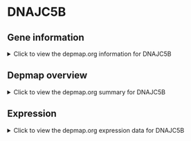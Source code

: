 <h1>DNAJC5B</h1>

<h2>Gene information</h2>
<details>
  <summary>Click to view the depmap.org information for DNAJC5B</summary>
  <p><a href="https://depmap.org/portal/gene/DNAJC5B?tab=about" target="_BLANK">Open page in a new tab...</a></p>
  <iframe src="https://depmap.org/portal/gene/DNAJC5B?tab=about" style="border:none;width:100%;height:800px"></iframe>
</details>

<h2>Depmap overview</h2>
<details>
  <summary>Click to view the depmap.org summary for DNAJC5B</summary>
  <p><a href="https://depmap.org/portal/gene/DNAJC5B?tab=overview" target="_BLANK">Open page in a new tab...</a></p>
  <iframe src="https://depmap.org/portal/gene/DNAJC5B?tab=overview" style="border:none;width:100%;height:800px"></iframe>
</details>

<h2>Expression</h2>
<details>
  <summary>Click to view the depmap.org expression data for DNAJC5B</summary>
  <p><a href="https://depmap.org/portal/gene/DNAJC5B?tab=characterization" target="_BLANK">Open page in a new tab...</a></p>
  <iframe src="https://depmap.org/portal/gene/DNAJC5B?tab=characterization" style="border:none;width:100%;height:800px"></iframe>
</details>


<!--
<h2>Reactome Pathway diagram</h2>
<details>
  <summary>Click to view the Reactome pathway for DNAJC5B</summary>
  <p><a href="PURL" target="_BLANK">Open page in a new tab...</a></p>
  PNAME
</details>
-->


